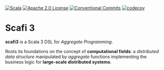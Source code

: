 <p align="center">

[//]: # (<img width=60% src="https://github.com/field4s/resources/blob/master/logos/field4s-logo-rounded-text.png?raw=true">)
<br>
<a href="#"><img src="https://img.shields.io/badge/Scala-%23DC322F.svg?logo=scala&logoColor=white" alt="Scala"></a>
<a href="./LICENSE"><img src="https://img.shields.io/github/license/field4s/field4s.svg?style=flat" alt="Apache 2.0 License"></a>
<a href="https://conventionalcommits.org"><img src="https://img.shields.io/badge/Conventional%20Commits-1.0.0-%23FE5196?logo=conventionalcommits&logoColor=white" alt="Conventional Commits"></a>
<a href="https://codecov.io/gh/field4s/field4s"><img src="https://codecov.io/gh/field4s/field4s/graph/badge.svg?token=5ZT5AEMNDF" alt="codecov"></a>
</p>

# Scafi 3

**scafi3** is a Scala 3 DSL for _Aggregate Programming_. 

Roots its foundations on the concept of **computational fields**:
a _distributed data structure_ manipulated by _aggregate_ functions implementing the business logic for **large-scale distributed systems**. 
